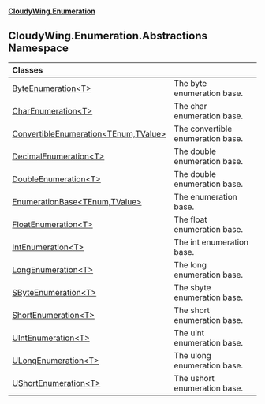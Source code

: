 #### [CloudyWing.Enumeration](index.md 'index')

## CloudyWing.Enumeration.Abstractions Namespace

| Classes | |
| :--- | :--- |
| [ByteEnumeration&lt;T&gt;](CloudyWing.Enumeration.Abstractions.ByteEnumeration_T_.md 'CloudyWing.Enumeration.Abstractions.ByteEnumeration<T>') | The byte enumeration base. |
| [CharEnumeration&lt;T&gt;](CloudyWing.Enumeration.Abstractions.CharEnumeration_T_.md 'CloudyWing.Enumeration.Abstractions.CharEnumeration<T>') | The char enumeration base. |
| [ConvertibleEnumeration&lt;TEnum,TValue&gt;](CloudyWing.Enumeration.Abstractions.ConvertibleEnumeration_TEnum,TValue_.md 'CloudyWing.Enumeration.Abstractions.ConvertibleEnumeration<TEnum,TValue>') | The convertible enumeration base. |
| [DecimalEnumeration&lt;T&gt;](CloudyWing.Enumeration.Abstractions.DecimalEnumeration_T_.md 'CloudyWing.Enumeration.Abstractions.DecimalEnumeration<T>') | The double enumeration base. |
| [DoubleEnumeration&lt;T&gt;](CloudyWing.Enumeration.Abstractions.DoubleEnumeration_T_.md 'CloudyWing.Enumeration.Abstractions.DoubleEnumeration<T>') | The double enumeration base. |
| [EnumerationBase&lt;TEnum,TValue&gt;](CloudyWing.Enumeration.Abstractions.EnumerationBase_TEnum,TValue_.md 'CloudyWing.Enumeration.Abstractions.EnumerationBase<TEnum,TValue>') | The enumeration base. |
| [FloatEnumeration&lt;T&gt;](CloudyWing.Enumeration.Abstractions.FloatEnumeration_T_.md 'CloudyWing.Enumeration.Abstractions.FloatEnumeration<T>') | The float enumeration base. |
| [IntEnumeration&lt;T&gt;](CloudyWing.Enumeration.Abstractions.IntEnumeration_T_.md 'CloudyWing.Enumeration.Abstractions.IntEnumeration<T>') | The int enumeration base. |
| [LongEnumeration&lt;T&gt;](CloudyWing.Enumeration.Abstractions.LongEnumeration_T_.md 'CloudyWing.Enumeration.Abstractions.LongEnumeration<T>') | The long enumeration base. |
| [SByteEnumeration&lt;T&gt;](CloudyWing.Enumeration.Abstractions.SByteEnumeration_T_.md 'CloudyWing.Enumeration.Abstractions.SByteEnumeration<T>') | The sbyte enumeration base. |
| [ShortEnumeration&lt;T&gt;](CloudyWing.Enumeration.Abstractions.ShortEnumeration_T_.md 'CloudyWing.Enumeration.Abstractions.ShortEnumeration<T>') | The short enumeration base. |
| [UIntEnumeration&lt;T&gt;](CloudyWing.Enumeration.Abstractions.UIntEnumeration_T_.md 'CloudyWing.Enumeration.Abstractions.UIntEnumeration<T>') | The uint enumeration base. |
| [ULongEnumeration&lt;T&gt;](CloudyWing.Enumeration.Abstractions.ULongEnumeration_T_.md 'CloudyWing.Enumeration.Abstractions.ULongEnumeration<T>') | The ulong enumeration base. |
| [UShortEnumeration&lt;T&gt;](CloudyWing.Enumeration.Abstractions.UShortEnumeration_T_.md 'CloudyWing.Enumeration.Abstractions.UShortEnumeration<T>') | The ushort enumeration base. |
